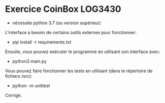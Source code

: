 # Exercice CoinBox LOG3430

- nécessite python 3.7 (ou version supérieur)

L'interface a besoin de certains outils externes pour fonctionner:
- pip install -r requirements.txt

Ensuite, vous pouvez exécuter le programme en utilisant son interface avec:
- python3 main.py

Vous pouvez faire fonctionner les tests en utilisant (dans le répertoire de fichiers /src):
- python -m unittest

Corrigé.
